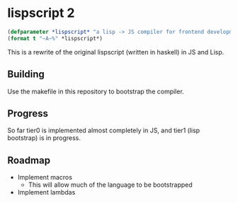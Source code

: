 # lispscript 2

```lisp
(defparameter *lispscript* "a lisp -> JS compiler for frontend development")
(format t "~A~%" *lispscript*)
```

This is a rewrite of the original lispscript (written in haskell) in JS
and Lisp.

## Building

Use the makefile in this repository to bootstrap the compiler.

## Progress

So far tier0 is implemented almost completely in JS, and tier1 (lisp bootstrap)
is in progress.

## Roadmap

- Implement macros
  - This will allow much of the language to be bootstrapped
- Implement lambdas
